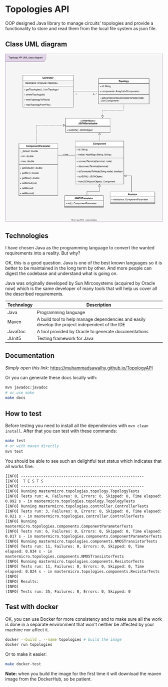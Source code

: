 # Topologies API

OOP designed Java library to manage circuits' topologies and provide a functionality to store and read them from the local file system as json file.

## Class UML diagram

![Class UML diagram](./classes-uml.svg)

## Technologies

I have chosen Java as the programming language to convert the wanted requirements into a reality. But why?

OK, this is a good question. Java is one of the best known languages so it is better to be maintained in the long term by other. And more people can digest the codebase and understand what is going on.

Java was originally developed by Sun Mircosystems (acquired by Oracle now) which is the same developer of many tools that will help us cover all the described requirements.

| Technology | Description                                                                                    |
| ---------- | ---------------------------------------------------------------------------------------------- |
| Java       | Programming language                                                                           |
| Maven      | A build tool to help manage dependencies and easily develop the project independent of the IDE |
| JavaDoc    | A tool provided by Oracle to generate documentations                                           |
| JUnit5     | Testing framework for Java                                                                     |

## Documentation

*Simply open this link:* https://muhammadsawalhy.github.io/TopologyAPI

Or you can generate these docs locally with:

```bash
mvn javadoc:javadoc
# or use make
make docs
```

## How to test

Before testing you need to install all the dependencies with `mvn clean install`. After that you can test with these commands:

```bash
make test
# or with maven directly
mvn test
```

You should be able to see such an delightful test status which indicates that all works fine.

```
[INFO] -------------------------------------------------------
[INFO]  T E S T S
[INFO] -------------------------------------------------------
[INFO] Running mastermicro.topologies.topology.TopologyTests
[INFO] Tests run: 4, Failures: 0, Errors: 0, Skipped: 0, Time elapsed: 0.092 s - in mastermicro.topologies.topology.TopologyTests
[INFO] Running mastermicro.topologies.controller.ControllerTests
[INFO] Tests run: 3, Failures: 0, Errors: 0, Skipped: 0, Time elapsed: 0.021 s - in mastermicro.topologies.controller.ControllerTests
[INFO] Running mastermicro.topologies.components.ComponentParameterTests
[INFO] Tests run: 6, Failures: 0, Errors: 0, Skipped: 0, Time elapsed: 0.017 s - in mastermicro.topologies.components.ComponentParameterTests
[INFO] Running mastermicro.topologies.components.NMOSTransistorTests
[INFO] Tests run: 11, Failures: 0, Errors: 0, Skipped: 0, Time elapsed: 0.034 s - in mastermicro.topologies.components.NMOSTransistorTests
[INFO] Running mastermicro.topologies.components.ResistorTests
[INFO] Tests run: 11, Failures: 0, Errors: 0, Skipped: 0, Time elapsed: 0.024 s - in mastermicro.topologies.components.ResistorTests
[INFO]
[INFO] Results:
[INFO]
[INFO] Tests run: 35, Failures: 0, Errors: 0, Skipped: 0
```

## Test with docker

OK, you can use Docker for more consistency and to make sure all the work is done in a separate environment that won't neither be affected by your machine nor affect it.

```bash
docker --build . --name topologies # build the image
docker run topologies
```

Or to make it easier:

```bash
make docker-test
```

**Note:** when you build the image for the first time it will download the maven image from the DockerHub, so be patient.

